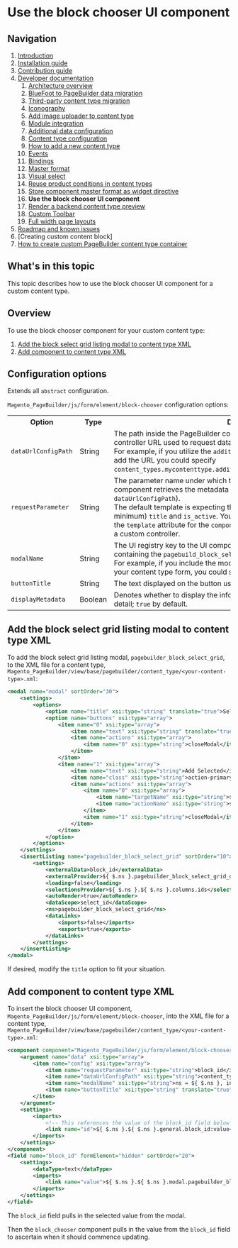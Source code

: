 # Use the block chooser UI component

## Navigation

1. [Introduction]
2. [Installation guide]
3. [Contribution guide]
4. [Developer documentation]
    1. [Architecture overview]
    1. [BlueFoot to PageBuilder data migration]
    1. [Third-party content type migration]
    1. [Iconography]
    1. [Add image uploader to content type]
    1. [Module integration]
    1. [Additional data configuration]
    1. [Content type configuration]
    1. [How to add a new content type]
    1. [Events]
    1. [Bindings]
    1. [Master format]
    1. [Visual select] 
    1. [Reuse product conditions in content types]
    1. [Store component master format as widget directive]
    1. **Use the block chooser UI component**
    1. [Render a backend content type preview]
    1. [Custom Toolbar]
    1. [Full width page layouts]
5. [Roadmap and known issues]
6. [Creating custom content block]
7. [How to create custom PageBuilder content type container]

[Introduction]: README.md
[Contribution guide]: CONTRIBUTING.md
[Installation guide]: install.md
[Developer documentation]: developer-documentation.md
[Architecture overview]: architecture-overview.md
[BlueFoot to PageBuilder data migration]: bluefoot-data-migration.md
[Third-party content type migration]: new-content-type-example.md
[Iconography]: iconography.md
[Add image uploader to content type]: image-uploader.md
[Module integration]: module-integration.md
[Additional data configuration]: custom-configuration.md
[Content type configuration]: content-type-configuration.md
[How to add a new content type]: how-to-add-new-content-type.md
[Events]: events.md
[Bindings]: bindings.md
[Master format]: master-format.md
[Visual select]: visual-select.md
[Reuse product conditions in content types]: product-conditions.md
[Store component master format as widget directive]: widget-directive.md
[Render a backend content type preview]: content-type-preview.md
[Use the block chooser UI component]: block-chooser-component.md
[Custom Toolbar]: toolbar.md
[Full width page layouts]: full-width-page-layouts.md
[Add image uploader to content type]: image-uploader.md
[Roadmap and Known Issues]: roadmap.md
[How to create custom PageBuilder content type container]: how-to-create-custom-pagebuilder-content-type-container.md

## What's in this topic

This topic describes how to use the block chooser UI component for a custom content type.

## Overview
To use the block chooser component for your custom content type:

1. [Add the block select grid listing modal to content type XML](#add-the-block-select-grid-listing-modal-to-content-type-XML)
2. [Add component to content type XML](#add-component-to-content-type-xml)


## Configuration options
Extends all `abstract` configuration.

`Magento_PageBuilder/js/form/element/block-chooser` configuration options:

<table>
  <tr>
    <th>Option </th>
    <th>Type</th>
    <th>Description</th>
  </tr>
  <tr>
    <td><code>dataUrlConfigPath</code></td>
    <td>String</td>
    <td>The path inside the PageBuilder configuration object that points to the controller URL used to request data for display in the grid. </br>For example, if you utilize the <code>additional_data</code> configuration feature and you add the URL you could specify <code>content_types.mycontenttype.additional_data.my_cusom_property.my_data_url</code>.</td>
  </tr>
  <tr>
    <td><code>requestParameter</code></td>
    <td>String</td>
    <td>The parameter name under which the selected entity ID will be sent when the component retrieves the metadata from the controller (which is specified by <code>dataUrlConfigPath</code>). </br>The default template is expecting the associated controller to return (at minimum) <code>title</code> and <code>is_active</code>. You can override the component template with the <code>template</code> attribute for the <code>component</code> element, and display desired data using a custom controller.</td>
  </tr>
  <tr>
    <td><code>modalName</code></td>
    <td>String</td>
    <td>The UI registry key to the UI component that is representing the modal containing the <code>pagebuild_block_select_grid</code> listing. </br>For example, if you include the modal element with the name <code>modal</code> in the root of your content type form, you could set it to <code>ns = ${ $.ns }, index = modal</code>.</td>
  </tr>
  <tr>
    <td><code>buttonTitle</code></td>
    <td>String</td>
    <td>The text displayed on the button used to open the block selection modal.</td>
  </tr>
  <tr>
    <td><code>displayMetadata</code></td>
    <td>Boolean</td>
    <td>Denotes whether to display the information grid describing the block in more detail; <code>true</code> by default.</td>
  </tr>
</table>

## Add the block select grid listing modal to content type XML

To add the block select grid listing modal, `pagebuilder_block_select_grid`, to the XML file for a content type, `Magento_PageBuilder/view/base/pagebuilder/content_type/<your-content-type>.xml`:

``` xml
<modal name="modal" sortOrder="30">
    <settings>
        <options>
            <option name="title" xsi:type="string" translate="true">Select Block...</option>
            <option name="buttons" xsi:type="array">
                <item name="0" xsi:type="array">
                    <item name="text" xsi:type="string" translate="true">Cancel</item>
                    <item name="actions" xsi:type="array">
                        <item name="0" xsi:type="string">closeModal</item>
                    </item>
                </item>
                <item name="1" xsi:type="array">
                    <item name="text" xsi:type="string">Add Selected</item>
                    <item name="class" xsi:type="string">action-primary</item>
                    <item name="actions" xsi:type="array">
                        <item name="0" xsi:type="array">
                            <item name="targetName" xsi:type="string">${ $.name }.pagebuilder_block_select_grid</item>
                            <item name="actionName" xsi:type="string">save</item>
                        </item>
                        <item name="1" xsi:type="string">closeModal</item>
                    </item>
                </item>
            </option>
        </options>
    </settings>
    <insertListing name="pagebuilder_block_select_grid" sortOrder="10">
        <settings>
            <externalData>block_id</externalData>
            <externalProvider>${ $.ns }.pagebuilder_block_select_grid_data_source</externalProvider>
            <loading>false</loading>
            <selectionsProvider>${ $.ns }.${ $.ns }.columns.ids</selectionsProvider>
            <autoRender>true</autoRender>
            <dataScope>select_id</dataScope>
            <ns>pagebuilder_block_select_grid</ns>
            <dataLinks>
                <imports>false</imports>
                <exports>true</exports>
            </dataLinks>
        </settings>
    </insertListing>
</modal>
```

If desired, modify the `title` option to fit your situation.

## Add component to content type XML

To insert the block chooser UI component, `Magento_PageBuilder/js/form/element/block-chooser`, into the XML file for a content type, `Magento_PageBuilder/view/base/pagebuilder/content_type/<your-content-type>.xml`:

``` xml
<component component="Magento_PageBuilder/js/form/element/block-chooser" name="block_chooser" sortOrder="10">
    <argument name="data" xsi:type="array">
        <item name="config" xsi:type="array">
            <item name="requestParameter" xsi:type="string">block_id</item>
            <item name="dataUrlConfigPath" xsi:type="string">content_types.block.additional_data.chooserConfig.dataUrl</item>
            <item name="modalName" xsi:type="string">ns = ${ $.ns }, index = modal</item>
            <item name="buttonTitle" xsi:type="string" translate="true">Select Block...</item>
        </item>
    </argument>
    <settings>
        <imports>
            <!-- This references the value of the block_id field below -->
            <link name="id">${ $.ns }.${ $.ns }.general.block_id:value</link>
        </imports>
    </settings>
</component>
<field name="block_id" formElement="hidden" sortOrder="20">
    <settings>
        <dataType>text</dataType>
        <imports>
            <link name="value">${ $.ns }.${ $.ns }.modal.pagebuilder_block_select_grid:externalValue</link>
        </imports>
    </settings>
</field>
```
The `block_id` field pulls in the selected value from the modal.

Then the `block_chooser` component pulls in the value from the `block_id` field to ascertain when it should commence updating.
